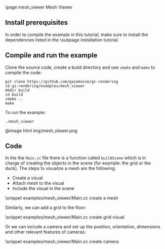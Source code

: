 \page mesh_viewer Mesh Viewer

## Install prerequisites

In order to compile the example in this tutorial, make sure to install the
dependencies listed in the \subpage installation tutorial.

## Compile and run the example

Clone the source code, create a build directory and use `cmake` and `make` to compile the code:

```{.sh}
git clone https://github.com/gazebosim/gz-rendering
cd gz-rendering/examples/mesh_viewer
mkdir build
cd build
cmake ..
make
```

To run the example:

```{.sh}
./mesh_viewer
```

@image html img/mesh_viewer.png

## Code

In the the `Main.cc` file there is a function called `buildScene` which is in charge of creating the objects in the scene (for example: the grid or the duck).
The steps to visualize a mesh are the following:

  - Create a visual
  - Attach mesh to the visual
  - Include the visual in the scene

\snippet examples/mesh_viewer/Main.cc create a mesh

Similarly, we can add a grid to the floor:

\snippet examples/mesh_viewer/Main.cc create grid visual

Or we can include a camera and set up the position, orientation, dimensions and other relevant features of cameras:

\snippet examples/mesh_viewer/Main.cc create camera

